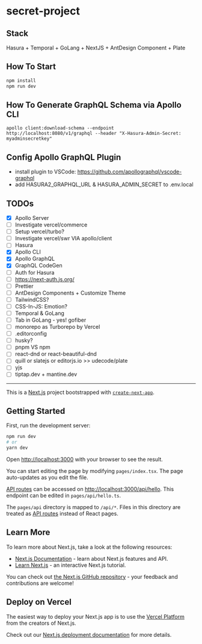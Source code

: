 # secret-project

## Stack

Hasura + Temporal + GoLang + NextJS + AntDesign Component + Plate

## How To Start

```bash
npm install
npm run dev
```

## How To Generate GraphQL Schema via Apollo CLI

```
apollo client:download-schema --endpoint http://localhost:8080/v1/graphql --header "X-Hasura-Admin-Secret: myadminsecretkey"
```

## Config Apollo GraphQL Plugin

- install plugin to VSCode: https://github.com/apollographql/vscode-graphql
- add HASURA2_GRAPHQL_URL & HASURA_ADMIN_SECRET to .env.local

## TODOs

- [x] Apollo Server
- [ ] Investigate vercel/commerce
- [ ] Setup vercel/turbo?
- [ ] Investigate vercel/swr VIA apollo/client
- [ ] Hasura
- [x] Apollo CLI
- [x] Apollo GraphQL
- [x] GraphQL CodeGen
- [ ] Auth for Hasura
- [ ] https://next-auth.js.org/
- [ ] Prettier
- [ ] AntDesign Components + Customize Theme
- [ ] TailwindCSS?
- [ ] CSS-In-JS: Emotion?
- [ ] Temporal & GoLang
- [ ] Tab in GoLang - yes! gofiber
- [ ] monorepo as Turborepo by Vercel
- [ ] .editorconfig
- [ ] husky?
- [ ] pnpm VS npm
- [ ] react-dnd or react-beautiful-dnd
- [ ] quill or slatejs or editorjs.io >> udecode/plate
- [ ] yjs
- [ ] tiptap.dev + mantine.dev

---

This is a [Next.js](https://nextjs.org/) project bootstrapped with [`create-next-app`](https://github.com/vercel/next.js/tree/canary/packages/create-next-app).

## Getting Started

First, run the development server:

```bash
npm run dev
# or
yarn dev
```

Open [http://localhost:3000](http://localhost:3000) with your browser to see the result.

You can start editing the page by modifying `pages/index.tsx`. The page auto-updates as you edit the file.

[API routes](https://nextjs.org/docs/api-routes/introduction) can be accessed on [http://localhost:3000/api/hello](http://localhost:3000/api/hello). This endpoint can be edited in `pages/api/hello.ts`.

The `pages/api` directory is mapped to `/api/*`. Files in this directory are treated as [API routes](https://nextjs.org/docs/api-routes/introduction) instead of React pages.

## Learn More

To learn more about Next.js, take a look at the following resources:

- [Next.js Documentation](https://nextjs.org/docs) - learn about Next.js features and API.
- [Learn Next.js](https://nextjs.org/learn) - an interactive Next.js tutorial.

You can check out [the Next.js GitHub repository](https://github.com/vercel/next.js/) - your feedback and contributions are welcome!

## Deploy on Vercel

The easiest way to deploy your Next.js app is to use the [Vercel Platform](https://vercel.com/new?utm_medium=default-template&filter=next.js&utm_source=create-next-app&utm_campaign=create-next-app-readme) from the creators of Next.js.

Check out our [Next.js deployment documentation](https://nextjs.org/docs/deployment) for more details.
